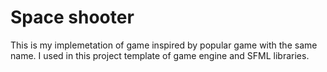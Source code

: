 # Space shooter
This is my implemetation of game inspired by popular game with the same name. I used in this project template of game engine and SFML libraries.

